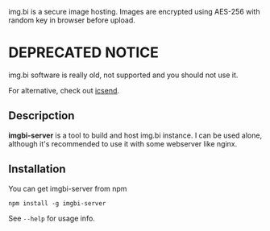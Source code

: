 img.bi is a secure image hosting. Images are encrypted using AES-256 with random key in browser before upload.

# DEPRECATED NOTICE
img.bi software is really old, not supported and you should not use it.

For alternative, check out [icsend](https://github.com/komachi/icsend).


## Descripction

**imgbi-server** is a tool to build and host img.bi instance. I can be used alone, although it's recommended to use it with some webserver like nginx.

## Installation

You can get imgbi-server from npm

    npm install -g imgbi-server

See `--help` for usage info.

